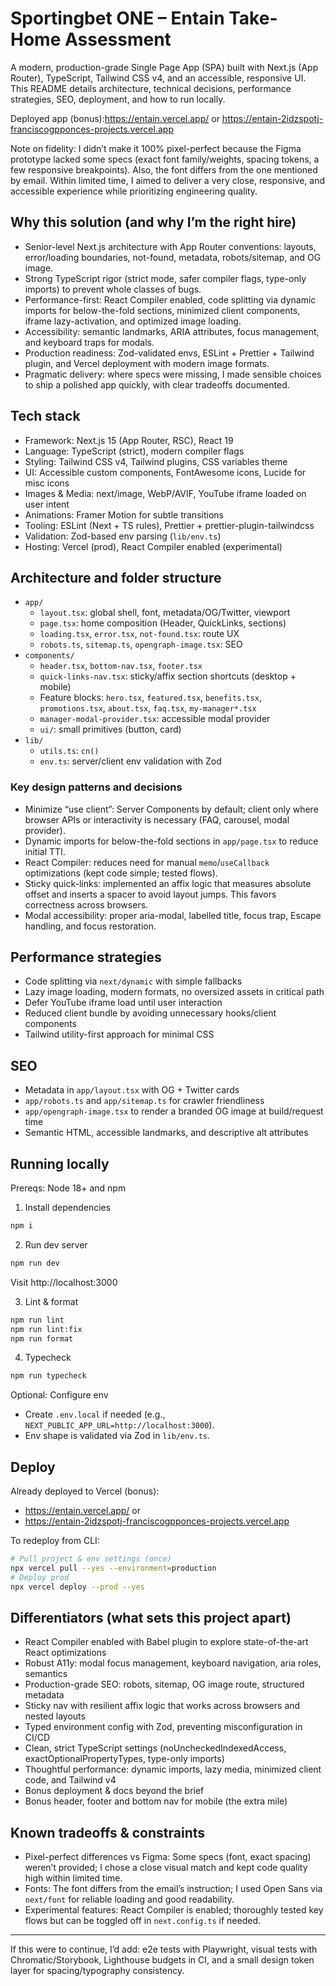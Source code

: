 # Sportingbet ONE – Entain Take-Home Assessment

A modern, production-grade Single Page App (SPA) built with Next.js (App Router), TypeScript, Tailwind CSS v4, and an accessible, responsive UI. This README details architecture, technical decisions, performance strategies, SEO, deployment, and how to run locally.

Deployed app (bonus):https://entain.vercel.app/ or https://entain-2idzspotj-franciscogpponces-projects.vercel.app

Note on fidelity: I didn’t make it 100% pixel-perfect because the Figma prototype lacked some specs (exact font family/weights, spacing tokens, a few responsive breakpoints). Also, the font differs from the one mentioned by email. Within limited time, I aimed to deliver a very close, responsive, and accessible experience while prioritizing engineering quality.

## Why this solution (and why I’m the right hire)
- Senior-level Next.js architecture with App Router conventions: layouts, error/loading boundaries, not-found, metadata, robots/sitemap, and OG image.
- Strong TypeScript rigor (strict mode, safer compiler flags, type-only imports) to prevent whole classes of bugs.
- Performance-first: React Compiler enabled, code splitting via dynamic imports for below-the-fold sections, minimized client components, iframe lazy-activation, and optimized image loading.
- Accessibility: semantic landmarks, ARIA attributes, focus management, and keyboard traps for modals.
- Production readiness: Zod-validated envs, ESLint + Prettier + Tailwind plugin, and Vercel deployment with modern image formats.
- Pragmatic delivery: where specs were missing, I made sensible choices to ship a polished app quickly, with clear tradeoffs documented.

## Tech stack
- Framework: Next.js 15 (App Router, RSC), React 19
- Language: TypeScript (strict), modern compiler flags
- Styling: Tailwind CSS v4, Tailwind plugins, CSS variables theme
- UI: Accessible custom components, FontAwesome icons, Lucide for misc icons
- Images & Media: next/image, WebP/AVIF, YouTube iframe loaded on user intent
- Animations: Framer Motion for subtle transitions
- Tooling: ESLint (Next + TS rules), Prettier + prettier-plugin-tailwindcss
- Validation: Zod-based env parsing (`lib/env.ts`)
- Hosting: Vercel (prod), React Compiler enabled (experimental)

## Architecture and folder structure
- `app/`
  - `layout.tsx`: global shell, font, metadata/OG/Twitter, viewport
  - `page.tsx`: home composition (Header, QuickLinks, sections)
  - `loading.tsx`, `error.tsx`, `not-found.tsx`: route UX
  - `robots.ts`, `sitemap.ts`, `opengraph-image.tsx`: SEO
- `components/`
  - `header.tsx`, `bottom-nav.tsx`, `footer.tsx`
  - `quick-links-nav.tsx`: sticky/affix section shortcuts (desktop + mobile)
  - Feature blocks: `hero.tsx`, `featured.tsx`, `benefits.tsx`, `promotions.tsx`, `about.tsx`, `faq.tsx`, `my-manager*.tsx`
  - `manager-modal-provider.tsx`: accessible modal provider
  - `ui/`: small primitives (button, card)
- `lib/`
  - `utils.ts`: `cn()`
  - `env.ts`: server/client env validation with Zod

### Key design patterns and decisions
- Minimize “use client”: Server Components by default; client only where browser APIs or interactivity is necessary (FAQ, carousel, modal provider).
- Dynamic imports for below-the-fold sections in `app/page.tsx` to reduce initial TTI.
- React Compiler: reduces need for manual `memo`/`useCallback` optimizations (kept code simple; tested flows).
- Sticky quick-links: implemented an affix logic that measures absolute offset and inserts a spacer to avoid layout jumps. This favors correctness across browsers.
- Modal accessibility: proper aria-modal, labelled title, focus trap, Escape handling, and focus restoration.

## Performance strategies
- Code splitting via `next/dynamic` with simple fallbacks
- Lazy image loading, modern formats, no oversized assets in critical path
- Defer YouTube iframe load until user interaction
- Reduced client bundle by avoiding unnecessary hooks/client components
- Tailwind utility-first approach for minimal CSS

## SEO
- Metadata in `app/layout.tsx` with OG + Twitter cards
- `app/robots.ts` and `app/sitemap.ts` for crawler friendliness
- `app/opengraph-image.tsx` to render a branded OG image at build/request time
- Semantic HTML, accessible landmarks, and descriptive alt attributes

## Running locally
Prereqs: Node 18+ and npm

1) Install dependencies
```bash
npm i
```

2) Run dev server
```bash
npm run dev
```
Visit http://localhost:3000

3) Lint & format
```bash
npm run lint
npm run lint:fix
npm run format
```

4) Typecheck
```bash
npm run typecheck
```

Optional: Configure env
- Create `.env.local` if needed (e.g., `NEXT_PUBLIC_APP_URL=http://localhost:3000`).
- Env shape is validated via Zod in `lib/env.ts`.

## Deploy
Already deployed to Vercel (bonus):
- https://entain.vercel.app/
or
- https://entain-2idzspotj-franciscogpponces-projects.vercel.app

To redeploy from CLI:
```bash
# Pull project & env settings (once)
npx vercel pull --yes --environment=production
# Deploy prod
npx vercel deploy --prod --yes
```

## Differentiators (what sets this project apart)
- React Compiler enabled with Babel plugin to explore state-of-the-art React optimizations
- Robust A11y: modal focus management, keyboard navigation, aria roles, semantics
- Production-grade SEO: robots, sitemap, OG image route, structured metadata
- Sticky nav with resilient affix logic that works across browsers and nested layouts
- Typed environment config with Zod, preventing misconfiguration in CI/CD
- Clean, strict TypeScript settings (noUncheckedIndexedAccess, exactOptionalPropertyTypes, type-only imports)
- Thoughtful performance: dynamic imports, lazy media, minimized client code, and Tailwind v4
- Bonus deployment & docs beyond the brief
- Bonus header, footer and bottom nav for mobile (the extra mile)

## Known tradeoffs & constraints
- Pixel-perfect differences vs Figma: Some specs (font, exact spacing) weren’t provided; I chose a close visual match and kept code quality high within limited time.
- Fonts: The font differs from the email’s instruction; I used Open Sans via `next/font` for reliable loading and good readability.
- Experimental features: React Compiler is enabled; thoroughly tested key flows but can be toggled off in `next.config.ts` if needed.

---
If this were to continue, I’d add: e2e tests with Playwright, visual tests with Chromatic/Storybook, Lighthouse budgets in CI, and a small design token layer for spacing/typography consistency.

